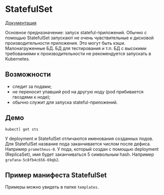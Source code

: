# StatefulSet
[Документация](https://kubernetes.io/docs/concepts/workloads/controllers/statefulset/)

Основное предназначение: запуск stateful-приложений. 
Обычно с помощью StatefulSet запускают не очень чувствительные к дисковой производительности приложения. 
Это могут быть кэши. Малонагруженные БД. БД для тестирования и т.п. 
БД с высокими требованиями к производительности не рекомендуется запускать в Kubernetes.

## Возможности
- следит за подами;
- не переносит упавший pod на другую ноду (pod прибивается гвоздями к ноде);
- обычно служит для запуска stateful-приложений.

## Демо
```shell script
kubectl get sts
```

У deployment и StatefulSet отличаются именования созданных подов.
Для StatefulSet название пода заканчивается числом после дефиса. 
Например `prometheus-0`.
У пода, который создан с помощью deployment (ReplicaSet), имя будет заканчиваться 5 символьным hash.
Например `grafana-5c8fb4c656-69qb2`.

## Пример манифеста StatefulSet
Примеры можно увидеть в папке `templates`. 
